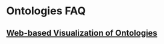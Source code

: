# Ontologies FAQ

## [Web-based Visualization of Ontologies](http://vowl.visualdataweb.org/webvowl.html)